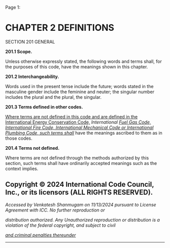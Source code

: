 Page 1:

# CHAPTER 2 DEFINITIONS

 SECTION 201
 GENERAL


**201.1 Scope.**


Unless otherwise expressly stated, the following words and terms shall, for the purposes of this code, have the meanings
shown in this chapter.

**201.2 Interchangeability.**

Words used in the present tense include the future; words stated in the masculine gender include the feminine and
neuter; the singular number includes the plural and the plural, the singular.

**201.3 Terms defined in other codes.**

[Where terms are not defined in this code and are defined in the International Energy Conservation Code,](http://codes.iccsafe.org/#VACC2021P1_Ch35_PromICC_RefStdIECC_21) _International_
_[Fuel Gas Code, International Fire Code, International Mechanical Code or International Plumbing Code, such terms shall](http://codes.iccsafe.org/#VACC2021P1_Ch35_PromICC_RefStdIFC_21)_
have the meanings ascribed to them as in those codes.

**201.4 Terms not defined.**

Where terms are not defined through the methods authorized by this section, such terms shall have ordinarily accepted
meanings such as the context implies.

## Copyright © 2024 International Code Council, Inc., or its licensors (ALL RIGHTS RESERVED).

_Accessed by Venkatesh Shanmugam on 11/13/2024 pursuant to License Agreement with ICC. No further reproduction or_

_distribution authorized. Any Unauthorized reproduction or distribution is a violation of the federal copyright, and subject to civil_

_[and criminal penalties thereunder](http://codes.iccsafe.org/content/VACC2021P1/chapter-2-definitions#VACC2021P1_Ch02_Sec201)_


-----



